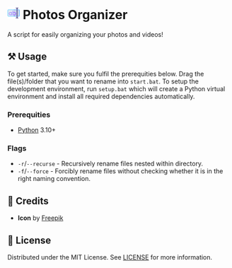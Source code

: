 <h1>
    <img src="icon.png" style="height: 1em"/>
    <span>Photos Organizer</span>
</h1>

A script for easily organizing your photos and videos!

## ⚒️ Usage

To get started, make sure you fulfil the prerequities below. Drag the file(s)/folder that you want to rename into `start.bat`. To setup the development environment, run `setup.bat` which will create a Python virtual environment and install all required dependencies automatically.

### Prerequities

- [Python](https://python.org) 3.10+

### Flags

- `-r`/`--recurse` - Recursively rename files nested within directory.
- `-f`/`--force` - Forcibly rename files without checking whether it is in the right naming convention.

## 💖 Credits

- **Icon** by [Freepik](https://flaticon.com/free-icon/rename_5136887)

## 📜 License

Distributed under the MIT License. See [LICENSE](LICENSE) for more information.